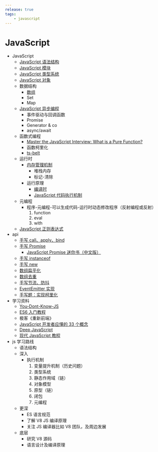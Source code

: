 ```yaml
---
release: true
tags:
	- javascript
---
```


# JavaScript

- JavaScript
  - [JavaScript 语法结构](./JavaScript%20语法结构.md)
  - [JavaScript 模块](./JavaScript%20模块.md)
  - [JavaScript 类型系统](./JavaScript%20类型系统.md)
  - [JavaScript 对象](./JavaScript%20对象.md)
  - 数据结构
    - [数组](./JavaScript%20数组%20API%20总结.md)
    - Set
    - Map
  - [JavaScript 异步编程](./JavaScript%20异步编程.md)
    - 事件驱动与回调函数
    - Promise
    - Generator & co
    - async/await
  - 函数式编程
    - [Master the JavaScript Interview: What is a Pure Function?](https://medium.com/javascript-scene/master-the-javascript-interview-what-is-a-pure-function-d1c076bec976#.kt48h2bfa)
    - 函数柯里化
    - [ts-belt](https://github.com/mobily/ts-belt)
  - 运行时
    - [内存管理机制](./JavaScript%20内存管理机制.md)
      - 堆栈内存
      - 标记-清除
    - 运行原理
      - [编译时](./JavaScript%20代码执行过程（编译时）.md)
      - [JavaScript 代码执行机制](./JavaScript%20代码执行机制.md)
  - 元编程
    - 程序-元编程-可以生成代码-运行时动态修改程序（反射编程或反射）
      1. function
      2. eval
      3. with
  - [JavaScript 正则表达式](./JavaScript%20正则表达式.md)
- api
  - [手写 call、apply、bind](https://github.com/laoergege/laoergege-blog/issues/79)
  - [手写 Promise](https://github.com/laoergege/laoergege-blog/issues/81)
    - [JavaScript Promise 迷你书（中文版）](http://liubin.org/promises-book/#introduction)
  - [手写 instanceof](https://github.com/laoergege/laoergege-blog/issues/74)
  - [手写 new](https://github.com/laoergege/laoergege-blog/issues/78)
  - [数组扁平化](https://github.com/laoergege/laoergege-blog/issues/64)
  - [数组去重](https://github.com/laoergege/laoergege-blog/issues/63)
  - [手写节流、防抖](https://github.com/laoergege/laoergege-blog/issues/83)
  - [EventEmitter 实现](https://github.com/laoergege/laoergege-blog/issues/84)
  - [手写题：实现柯里化](https://github.com/laoergege/laoergege-blog/issues/87)
- 学习资料
  - [You-Dont-Know-JS](https://github.com/getify/You-Dont-Know-JS)
  - [ES6 入门教程](https://es6.ruanyifeng.com/)
  - 极客《重新前端》
  - [JavaScript 开发者应懂的 33 个概念](https://github.com/stephentian/33-js-concepts)
  - [Deep JavaScript](https://exploringjs.com/deep-js/toc.html)
  - [现代 JavaScript 教程](https://zh.javascript.info/)
- js 学习路线
  - 语法结构
  - 深入
    - 执行机制
      1. 变量提升机制（历史问题）
      2. 类型系统
      3. 静态作用域（链）
      4. 对象模型
      5. 原型（链）
      6. 闭包
      7. 元编程
  - 更深
    - ES 语言规范
    - 了解 V8 JS 编译原理
    - 关注 JS 编译器比如 V8 团队，及周边发展
  - 底层
    - 研究 V8 源码
    - 语言设计及编译原理


